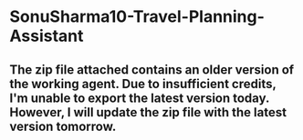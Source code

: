 # SonuSharma10-Travel-Planning-Assistant

## The zip file attached contains an older version of the working agent. Due to insufficient credits, I'm unable to export the latest version today. However, I will update the zip file with the latest version tomorrow.
